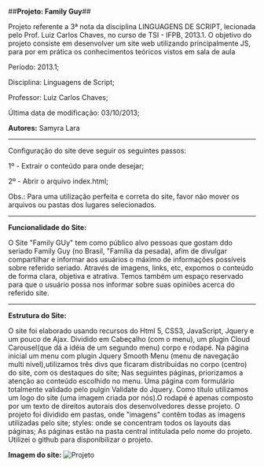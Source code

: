 ##**Projeto: Family Guy**##

Projeto referente a 3ª nota da disciplina LINGUAGENS DE SCRIPT, lecionada pelo Prof. Luiz Carlos Chaves, no curso de TSI - IFPB, 2013.1.
O objetivo do projeto consiste em desenvolver um site web utilizando principalmente JS, para por em prática os conhecimentos teóricos vistos em sala de aula

Período: 2013.1;

Disciplina: Linguagens de Script;

Professor: Luiz Carlos Chaves;

Última data de modificação: 03/10/2013;


**Autores:** 
Samyra Lara 

________________________________________________________
Configuração do site deve seguir os seguintes passos:

1º - Extrair o conteúdo para onde desejar;

2º - Abrir o arquivo index.html;

Obs.: Para uma utilização perfeita e correta do site, favor não mover os arquivos ou pastas dos lugares selecionados.


_______________________________________________________
**Funcionalidade do Site:**

O Site "Family GUy" tem como público alvo pessoas que gostam ddo seriado Family Guy (no Brasil, "Família da pesada), afim de divulgar compartilhar e informar
aos usuários o máximo de informações possíveis sobre referido seriado. Através de imagens, links, etc, expomos o conteúdo de forma clara, objetiva e atrativa. Temos também um espaço reservado para
que o usuário possa nos informar sobre suas opiniões acerca do referido site.

________________________________________________________

**Estrutura do Site:**

O site foi elaborado usando recursos do Html 5, CSS3, JavaScript, Jquery e um pouco de Ajax. Dividido em Cabeçalho (com o menu), um plugin Cloud Carousel(que dá a idéia de um segundo menu) corpo e rodapé. 
Na página inicial um menu com plugin Jquery Smooth Menu (menu de navegação multi nível),utilizamos três divs que ficaram distribuídas no corpo (centro) do site, com os destaques do site;
Nas seguintes páginas, priorizamos a atenção ao conteúdo escolhido no menu.
Uma página com formulário totalmente validado pelo pulgin Validate do Jquery.
Como título utilizamos um logo do site (uma imagem criada por nós).O rodapé é apenas composto por um texto de direitos autorais dos desenvolvedores desse projeto.
O projeto foi dividido em pastas, onde "imagens" contêm todas as imagens utilizadas pelo site;
styles: onde se concentram todos os layouts das páginas;
As páginas estão na pasta central intitulada pelo nome do projeto.
Utilizei o github para disponibilizar o projeto.


**Imagem do site:**
![Projeto]()
